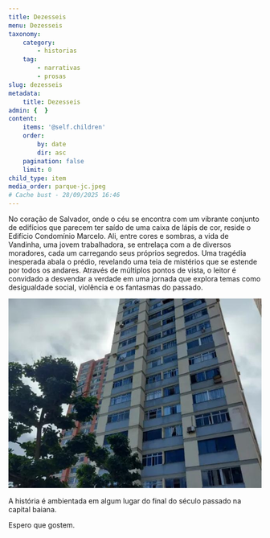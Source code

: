 ```yaml
---
title: Dezesseis
menu: Dezesseis
taxonomy:
    category:
        - historias
    tag:
        - narrativas
        - prosas
slug: dezesseis
metadata:
    title: Dezesseis
admin: {  }
content:
    items: '@self.children'
    order:
        by: date
        dir: asc
    pagination: false
    limit: 0
child_type: item
media_order: parque-jc.jpeg
# Cache bust - 28/09/2025 16:46
---
```


No coração de Salvador, onde o céu se encontra com um vibrante conjunto de edifícios que parecem ter saído de uma caixa de lápis de cor, reside o Edifício Condomínio Marcelo. Ali, entre cores e sombras, a vida de Vandinha, uma jovem trabalhadora, se entrelaça com a de diversos moradores, cada um carregando seus próprios segredos. Uma tragédia inesperada abala o prédio, revelando uma teia de mistérios que se estende por todos os andares. Através de múltiplos pontos de vista, o leitor é convidado a desvendar a verdade em uma jornada que explora temas como desigualdade social, violência e os fantasmas do passado.

![parque-jc](parque-jc.jpeg "parque-jc")

A história é ambientada em algum lugar do final do século passado na capital baiana. 

Espero que gostem.

